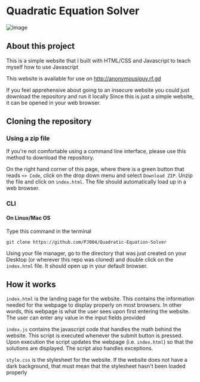 # Quadratic Equation Solver
![Image](https://github.com/PJ004/Quadratic-Equation-Solver/assets/123962697/9591fedd-efbc-4f77-9932-be056018703f)

## About this project
This is a simple website that I built with HTML/CSS and Javascript to teach myself how to use Javascript

This website is available for use on http://anonymousjguy.rf.gd

If you feel apprehensive about going to an insecure website you could just download the repository and run it locally
Since this is just a simple website, it can be opened in your web browser.

## Cloning the repository

### Using a zip file
If you're not comfortable using a command line interface, please use this method to download the repository.

On the right hand corner of this page, where there is a green button that reads `<> Code`, click on the drop down menu and select `Download ZIP`.
Unzip the file and click on `index.html`. The file should automatically load up in a web browser.

### CLI

#### On Linux/Mac OS
Type this command in the terminal

`git clone https://github.com/PJ004/Quadratic-Equation-Solver`

Using your file manager, go to the directory that was just created on your Desktop (or wherever this repo was cloned) and double click on the `index.html` file.
It should open up in your default browser.

## How it works
`index.html` is the landing page for the website. This contains the information needed for the webpage to display properly on most browsers.
In other words, this webpage is what the user sees upon first entering the website. The user can enter any value in the input fields provided

`index.js` contains the javascript code that handles the math behind the website. This script is executed whenever the submit button is pressed.
Upon execution the script updates the webpage (i.e. `index.html`) so that the solutions are displayed. The script also handles exceptions.

`style.css` is the stylesheet for the website. If the website does not have a dark background, that must mean that the stylesheet hasn't been loaded properly

